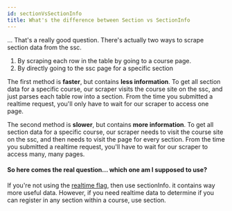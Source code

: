 ```yaml
---
id: sectionVsSectionInfo
title: What's the difference between Section vs SectionInfo
---
```


... That's a really good question. There's actually two ways to scrape section data from the ssc.

1. By scraping each row in the table by going to a course page.
2. By directly going to the ssc page for a specific section

The first method is **faster**, but contains **less information**. To get all section data for a specific course, our scraper visits the course site on the ssc, and just parses each table row into a section. From the time you submitted a realtime request, you'll only have to wait for our scraper to access one page.

The second method is **slower**, but contains **more information**. To get all section data for a specific course, our scraper needs to visit the course site on the ssc, and then needs to visit the page for every section. From the time you submitted a realtime request, you'll have to wait for our scraper to access many, many pages.

#### So here comes the real question... which one am I supposed to use?

If you're not using the [realtime flag](gettingStarted#how-to-get-realtime-data), then use sectionInfo. it contains way more useful data. However, if you need realtime data to determine if you can register in any section within a course, use section.